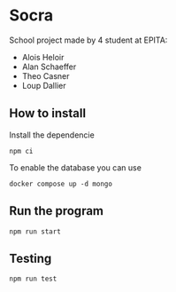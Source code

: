 # Socra

School project made by 4 student at EPITA:
- Alois Heloir
- Alan Schaeffer
- Theo Casner
- Loup Dallier

## How to install

Install the dependencie

```
npm ci
```

To enable the database you can use
```
docker compose up -d mongo
```

## Run the program

```
npm run start
```

## Testing

```
npm run test
```
